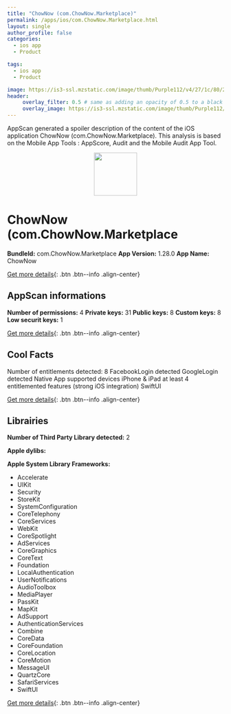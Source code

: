 ```yaml
---
title: "ChowNow (com.ChowNow.Marketplace)"
permalink: /apps/ios/com.ChowNow.Marketplace.html
layout: single
author_profile: false
categories: 
  - ios app 
  - Product 

tags: 
  - ios app 
  - Product 

image: https://is3-ssl.mzstatic.com/image/thumb/Purple112/v4/27/1c/80/271c80fa-87d5-71f1-e9b4-d2a35e64dc43/AppIcon-1x_U007emarketing-0-7-0-85-220.png/512x512bb.jpg
header: 
     overlay_filter: 0.5 # same as adding an opacity of 0.5 to a black background
     overlay_image: https://is3-ssl.mzstatic.com/image/thumb/Purple112/v4/27/1c/80/271c80fa-87d5-71f1-e9b4-d2a35e64dc43/AppIcon-1x_U007emarketing-0-7-0-85-220.png/512x512bb.jpg
---
```

AppScan generated a spoiler description of the content of the iOS application ChowNow (com.ChowNow.Marketplace). This analysis is based on the Mobile App Tools : AppScore, Audit and the Mobile Audit App Tool.

  
  
<div style="text-align: center;"><img src="https://is3-ssl.mzstatic.com/image/thumb/Purple112/v4/27/1c/80/271c80fa-87d5-71f1-e9b4-d2a35e64dc43/AppIcon-1x_U007emarketing-0-7-0-85-220.png/512x512bb.jpg" width="100" height="100"></div>  
  
# ChowNow (com.ChowNow.Marketplace

**BundleId:** com.ChowNow.Marketplace
**App Version:** 1.28.0
**App Name:** ChowNow


[Get more details](/pricing.html){: .btn .btn--info .align-center}  
  
## AppScan informations 

**Number of permissions:** 4
**Private keys:** 31
**Public keys:** 8
**Custom keys:** 8
**Low securit keys:** 1
  
[Get more details](/pricing.html){: .btn .btn--info .align-center}

## Cool Facts

Number of entitlements detected: 8
FacebookLogin detected
GoogleLogin detected
Native App
supported devices iPhone & iPad
at least 4 entitlemented features (strong iOS integration)
SwiftUI
  
[Get more details](/pricing.html){: .btn .btn--info .align-center}

## Librairies 
**Number of Third Party Library detected:** 2

**Apple dylibs:**


**Apple System Library Frameworks:**
- Accelerate
- UIKit
- Security
- StoreKit
- SystemConfiguration
- CoreTelephony
- CoreServices
- WebKit
- CoreSpotlight
- AdServices
- CoreGraphics
- CoreText
- Foundation
- LocalAuthentication
- UserNotifications
- AudioToolbox
- MediaPlayer
- PassKit
- MapKit
- AdSupport
- AuthenticationServices
- Combine
- CoreData
- CoreFoundation
- CoreLocation
- CoreMotion
- MessageUI
- QuartzCore
- SafariServices
- SwiftUI


  
[Get more details](/pricing.html){: .btn .btn--info .align-center}


